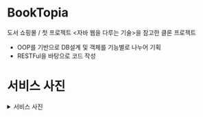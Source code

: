 # BookTopia

 도서 쇼핑몰 / 첫 프로젝트
 <자바 웹을 다루는 기술>을 참고한 클론 프로젝트
 - OOP를 기반으로 DB설계 및 객체를 기능별로 나누어 기획
 - RESTFul을 바탕으로 코드 작성


# 서비스 사진

<details markdown="1">
<summary>서비스 사진</summary>

-메인 화면
<img src="src/main/webapp/resources/image/booktopia.PNG" width=400>
